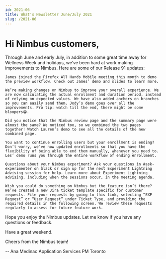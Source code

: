 ```yaml
---
id: 2021-06
title: What's Newsletter June/July 2021
slug: /2021-06
---
```


# Hi Nimbus customers,

Through June and early July, in addition to some great time away for Wellness Week and holidays, we’ve been hard at work making improvements to Nimbus. Here are some of our Release 91 updates:

    James joined the Firefox All Hands Mobile meeting this month to demo the preview workflow. Check out James’ demo and slides to learn more.

    We’re making changes on Nimbus to improve your overall experience. We are now calculating the actual enrollment and duration period, instead of relying on expected values. We have also added anchors on branches so you can easily send them. Jody’s demo goes over all the improvements. Pro tip: watch till the end, there might be some bloopers😁.

    Did you notice that the Nimbus review page and the summary page were almost the same? We noticed too, so we combined the two pages together! Watch Lauren’s demo to see all the details of the new combined page.

    You want to continue enrolling users but your enrollment is ending? Don’t worry, we’ve now updated enrollments so that you have the flexibility of being able to end them manually, whenever you need to. Les’ demo runs you through the entire workflow of ending enrollment.

    Questions about your Nimbus experiment? Ask your questions in #ask-experimenter on Slack or sign up for the next Experiment Lightning Advising session for help. Learn more about Experiment Lightning advising, including when the sessions occur, in the meeting agenda.

    Wish you could do something on Nimbus but the feature isn’t there? We’ve created a new Jira ticket template specific for customer requests. File your requests by going to this link, selecting “EXP Request” or “User Request” under Ticket Type, and providing the required details in the following screen. We review these requests regularly to assess for future feature work.



Hope you enjoy the Nimbus updates. Let me know if you have any questions or feedback.


Have a great weekend.

Cheers from the Nimbus team!

--
Ana Medinac
Application Services PM
Toronto
